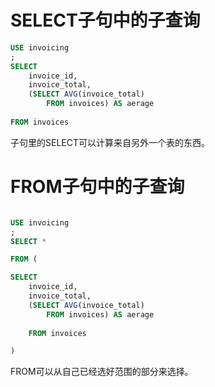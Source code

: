
# SELECT子句中的子查询


```sql
USE invoicing
;
SELECT 
	invoice_id,
    invoice_total,
    (SELECT AVG(invoice_total)
		FROM invoices) AS aerage
	
FROM invoices
```
子句里的SELECT可以计算来自另外一个表的东西。

# FROM子句中的子查询
```SQL

USE invoicing
;
SELECT *

FROM (

SELECT 
	invoice_id,
    invoice_total,
    (SELECT AVG(invoice_total)
		FROM invoices) AS aerage
	
	FROM invoices

)

```
FROM可以从自己已经选好范围的部分来选择。